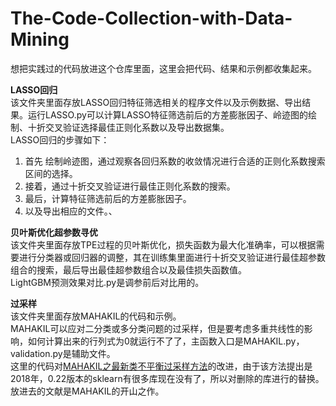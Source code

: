 # The-Code-Collection-with-Data-Mining
想把实践过的代码放进这个仓库里面，这里会把代码、结果和示例都收集起来。<br>

**LASSO回归**<br>
该文件夹里面存放LASSO回归特征筛选相关的程序文件以及示例数据、导出结果。运行LASSO.py可以计算LASSO特征筛选前后的方差膨胀因子、岭迹图的绘制、十折交叉验证选择最佳正则化系数以及导出数据集。<br>
LASSO回归的步骤如下：<br>
1. 首先 绘制岭迹图，通过观察各回归系数的收敛情况进行合适的正则化系数搜索区间的选择。
2. 接着，通过十折交叉验证进行最佳正则化系数的搜索。
3. 最后，计算特征筛选前后的方差膨胀因子。
4. 以及导出相应的文件。、
   
**贝叶斯优化超参数寻优**<br>
该文件夹里面存放TPE过程的贝叶斯优化，损失函数为最大化准确率，可以根据需要进行分类器或回归器的调整，其在训练集里面进行十折交叉验证进行最佳超参数组合的搜索，最后导出最佳超参数组合以及最佳损失函数值。<br>
LightGBM预测效果对比.py是调参前后对比用的。<br>

**过采样**<br>
该文件夹里面存放MAHAKIL的代码和示例。<br>
MAHAKIL可以应对二分类或多分类问题的过采样，但是要考虑多重共线性的影响，如何计算出来的行列式为0就运行不了了，主函数入口是MAHAKIL.py，validation.py是辅助文件。<br>
这里的代码对[MAHAKIL之最新类不平衡过采样方法](http://t.csdnimg.cn/IFdxs)的改进，由于该方法提出是2018年，0.22版本的sklearn有很多库现在没有了，所以对删除的库进行的替换。<br>
放进去的文献是MAHAKIL的开山之作。<br>
